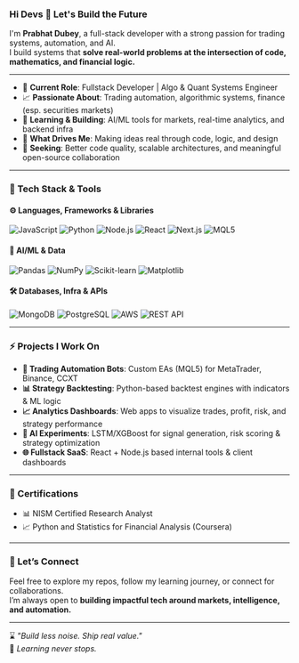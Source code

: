 ### Hi Devs 👋 Let's Build the Future

I'm **Prabhat Dubey**, a full-stack developer with a strong passion for trading systems, automation, and AI.  
I build systems that **solve real-world problems at the intersection of code, mathematics, and financial logic.**  

---

- 🔧 **Current Role**: Fullstack Developer | Algo & Quant Systems Engineer  
- 📈 **Passionate About**: Trading automation, algorithmic systems, finance (esp. securities markets)  
- 🧠 **Learning & Building**: AI/ML tools for markets, real-time analytics, and backend infra  
- 🚀 **What Drives Me**: Making ideas real through code, logic, and design  
- 💭 **Seeking**: Better code quality, scalable architectures, and meaningful open-source collaboration  

---

### 🧰 Tech Stack & Tools

#### ⚙️ Languages, Frameworks & Libraries
![JavaScript](https://img.shields.io/badge/JavaScript-F7DF1E?style=flat&logo=javascript&logoColor=black)
![Python](https://img.shields.io/badge/Python-3776AB?style=flat&logo=python&logoColor=white)
![Node.js](https://img.shields.io/badge/Node.js-339933?style=flat&logo=node-dot-js&logoColor=white)
![React](https://img.shields.io/badge/React-20232A?style=flat&logo=react&logoColor=61DAFB)
![Next.js](https://img.shields.io/badge/Next.js-000000?style=flat&logo=next-dot-js&logoColor=white)
![MQL5](https://img.shields.io/badge/MQL5-000?style=flat&logo=meta&logoColor=blue)

#### 🧠 AI/ML & Data
![Pandas](https://img.shields.io/badge/Pandas-150458?style=flat&logo=pandas&logoColor=white)
![NumPy](https://img.shields.io/badge/NumPy-013243?style=flat&logo=numpy&logoColor=white)
![Scikit-learn](https://img.shields.io/badge/scikit--learn-F7931E?style=flat&logo=scikit-learn&logoColor=white)
![Matplotlib](https://img.shields.io/badge/Matplotlib-3B4A6B?style=flat&logo=python&logoColor=white)

#### 🛠️ Databases, Infra & APIs
![MongoDB](https://img.shields.io/badge/MongoDB-4EA94B?style=flat&logo=mongodb&logoColor=white)
![PostgreSQL](https://img.shields.io/badge/PostgreSQL-336791?style=flat&logo=postgresql&logoColor=white)
![AWS](https://img.shields.io/badge/AWS-232F3E?style=flat&logo=amazon-aws&logoColor=white)
![REST API](https://img.shields.io/badge/REST-02569B?style=flat&logo=rest&logoColor=white)

---

### ⚡ Projects I Work On

- **🔁 Trading Automation Bots**: Custom EAs (MQL5) for MetaTrader, Binance, CCXT
- **📊 Strategy Backtesting**: Python-based backtest engines with indicators & ML logic
- **📈 Analytics Dashboards**: Web apps to visualize trades, profit, risk, and strategy performance
- **🧠 AI Experiments**: LSTM/XGBoost for signal generation, risk scoring & strategy optimization
- **🌐 Fullstack SaaS**: React + Node.js based internal tools & client dashboards

---

### 📘 Certifications

- 📊 NISM Certified Research Analyst  
- 📈 Python and Statistics for Financial Analysis (Coursera)  

---

### 💬 Let’s Connect

Feel free to explore my repos, follow my learning journey, or connect for collaborations.  
I’m always open to **building impactful tech around markets, intelligence, and automation.**

---

⌛ *"Build less noise. Ship real value."*  
🧠 *Learning never stops.*

